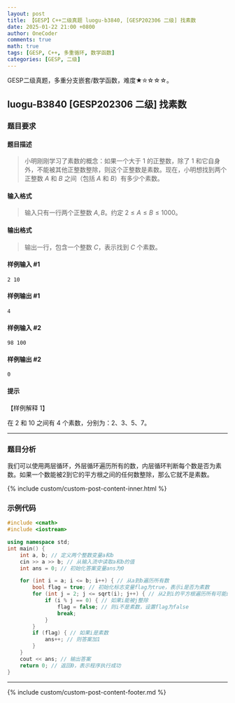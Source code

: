 ```yaml
---
layout: post
title: 【GESP】C++二级真题 luogu-b3840, [GESP202306 二级] 找素数
date: 2025-01-22 21:00 +0800
author: OneCoder
comments: true
math: true
tags: [GESP, C++, 多重循环, 数学函数]
categories: [GESP, 二级]
---
```

GESP二级真题，多重分支嵌套/数学函数，难度★✮☆☆☆。

<!--more-->

## luogu-B3840 [GESP202306 二级] 找素数

### 题目要求

#### 题目描述

>小明刚刚学习了素数的概念：如果一个大于 $1$ 的正整数，除了 $1$ 和它自身外，不能被其他正整数整除，则这个正整数是素数。现在，小明想找到两个正整数 $A$ 和 $B$ 之间（包括 $A$ 和 $B$）有多少个素数。

#### 输入格式

>输入只有一行两个正整数 $A, B$。约定 $2 \le A \le B \le 1000$。

#### 输出格式

>输出一行，包含一个整数 $C$，表示找到 $C$ 个素数。

#### 样例输入 #1

```console
2 10
```

#### 样例输出 #1

```console
4
```

#### 样例输入 #2

```console
98 100
```

#### 样例输出 #2

```console
0
```

#### 提示

【样例解释 1】

在 $2$ 和 $10$ 之间有 $4$ 个素数，分别为：$2$、$3$、$5$、$7$。

---

### 题目分析

我们可以使用两层循环，外层循环遍历所有的数，内层循环判断每个数是否为素数。如果一个数能被2到它的平方根之间的任何数整除，那么它就不是素数。

{% include custom/custom-post-content-inner.html %}

### 示例代码

```cpp
#include <cmath>
#include <iostream>

using namespace std;
int main() {
    int a, b; // 定义两个整数变量a和b
    cin >> a >> b; // 从输入流中读取a和b的值
    int ans = 0; // 初始化答案变量ans为0

    for (int i = a; i <= b; i++) { // 从a到b遍历所有数
        bool flag = true; // 初始化标志变量flag为true，表示i是否为素数
        for (int j = 2; j <= sqrt(i); j++) { // 从2到i的平方根遍历所有可能的因数
            if (i % j == 0) { // 如果i能被j整除
                flag = false; // 则i不是素数，设置flag为false
                break;
            }
        }
        if (flag) { // 如果i是素数
            ans++; // 则答案加1
        }
    }
    cout << ans; // 输出答案
    return 0; // 返回0，表示程序执行成功
}
```

---

{% include custom/custom-post-content-footer.md %}
